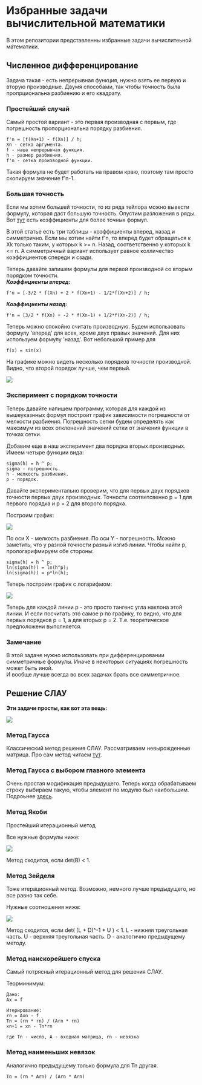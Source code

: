 # Избранные задачи вычислительной математики
В этом репозитории представленны избранные задачи вычислитеьной математики.

## Численное дифференцирование
Задача такая - есть непрерывная функция, нужно взять ее первую и вторую производные. Двумя способами, так чтобы точность была пропрциональна разбиению и его квадрату.

### Простейший случай
Самый простой вариант - это первая производная с первым, где погрешность пропорциональна порядку разбиения.
```
f'n = [f(Xn+1) - f(Xn)] / h;
Xn - сетка аргумента.
f - наша непрерывная функция.
h - размер разбиения.
f'n - сетка производной функции.
```
Такая формула не будет работать на правом краю, поэтому там просто скопируем значение f'n-1.

### Большая точность
Если мы хотим большей точности, то из ряда тейлора можно вывести формулу, которая даст большую точность.
Опустим разложения в ряды. Вот [тут](https://ru.m.wikipedia.org/wiki/%D0%9A%D0%BE%D1%8D%D1%84%D1%84%D0%B8%D1%86%D0%B8%D0%B5%D0%BD%D1%82%D1%8B_%D1%84%D0%BE%D1%80%D0%BC%D1%83%D0%BB_%D1%87%D0%B8%D1%81%D0%BB%D0%B5%D0%BD%D0%BD%D0%BE%D0%B3%D0%BE_%D0%B4%D0%B8%D1%84%D1%84%D0%B5%D1%80%D0%B5%D0%BD%D1%86%D0%B8%D1%80%D0%BE%D0%B2%D0%B0%D0%BD%D0%B8%D1%8F) есть коэффициенты для более точных формул.

В этой статье есть три таблицы - коэффициенты вперед, назад и симметрично.
Если мы хотим найти f'n, то вперед будет обращаться к Xk только таким, у которых k >= n. Назад, соответственно у которых k <= n. А симметричный вариант использует равное колличество коэффициентов спереди и сзади.

Теперь давайте запишем формулы для первой производной со вторым порядком точности.   
***Коэффициенты вперед:***
```
f'n = [-3/2 * f(Xn) + 2 * f(Xn+1) - 1/2*f(Xn+2)] / h;
```
***Коэффициенты назад:***
```
f'n = [3/2 * f(Xn) + -2 * f(Xn-1) + 1/2*f(Xn-2)] / h;
```
Теперь можно спокойно считать производную.
Будем использовать формулу 'вперед' для всех, кроме двух правых значений. Для них используем формулу 'назад'.
Вот небольшой пример для
```
f(x) = sin(x)
```
На графике можно видеть несколько порядков точности производной. Видно, что второй порядок лучше, чем первый.

![](https://github.com/timattt/Project-computational-math/blob/master/Images/DiffExample.png)

### Эксперимент с порядком точности
Теперь давайте напишем программу, которая для каждой из вышеуказнных формул построит график зависимости погрешности от мелкости разбиения.
Погрешность сетки будем определять как максимум из всех отклонений значений сетки от значения функции в точках сетки.

Добавим еще в наш эксперимент два порядка вторых производных.   
Имеем четыре функции вида:
```
sigma(h) = h ^ p;
sigma - погрешность.
h - мелкость разбиения.
p - порядок.
```
Давайте экспериментально проверим, что для первых двух порядков точности первых двух производных. Точности соответсвенно p = 1 для первого порядка и p = 2 для второго порядка.   

Построим график:

![](https://github.com/timattt/Project-computational-math/blob/master/Images/GraphDiffRaw.png)

По оси X - мелкость разбиения. По оси Y - погрешность.
Можно заметить, что у разной точности разный изгиб линии.
Чтобы найти p, прологарифмируем обе стороны:
```
sigma(h) = h ^ p;
ln(sigma(h)) = ln(h^p);
ln(sigma(h)) = p*ln(h);
```
Теперь построим график с логарифмом:

![](https://github.com/timattt/Project-computational-math/blob/master/Images/GraphDiff.png)

Теперь для каждой линии p - это просто тангенс угла наклона этой линии.
И если посчитать это самое p по графику, то видно, что для первых порядков p = 1, а для вторых p = 2. Т.е. теоретическое предположени выполняется.

### Замечание
В этой задаче нужно использовать при дифференцировании симметричные формулы. Иначе в некоторых ситуациях погрешность может быть иной.   
И вообще лучше всегда во всех задачах брать все симметричное.

## Решение СЛАУ

**Эти задачи просты, как вот эта вещь:**

![](https://kot.sh/sites/default/files/styles/large/public/articles-image/shutterstock_23420932.jpg?itok=tr-sHHkA)

### Метод Гаусса

Классический метод решения СЛАУ. Рассматриваем невырожденные матрица.
Про сам метод читаем [тут](https://ru.wikipedia.org/wiki/%D0%9C%D0%B5%D1%82%D0%BE%D0%B4_%D0%93%D0%B0%D1%83%D1%81%D1%81%D0%B0).

### Метод Гаусса с выбором главного элемента

Очень простая модификация предыдущего. Теперь когда обрабатываем строку выбираем такую, чтобы элемент по модулю был наибольшим.
Подроьнее [здесь](http://www.e-biblio.ru/book/bib/02_estestv_nauki/Vychislit_matematika/pr/docs/piece010.htm).

### Метод Якоби

Простейший итерационный метод

Все нужные формулы ниже:

![](https://github.com/timattt/Project-computational-math/blob/master/Images/JacobTeor.png)

Метод сходится, если det(B) < 1.

### Метод Зейделя

Тоже итерационный метод. Возможно, немного лучше предыдущего, но все равно так себе.

Нужные соотношения ниже:

![](https://github.com/timattt/Project-computational-math/blob/master/Images/ZeidelTeor.png)

Метод сходится, если det( (L + D)^-1 * U ) < 1. L - нижняя треугольная часть. U - верхняя треугольная часть. D - аналогично предыдущему методу. 

### Метод наискорейшего спуска

Самый потрясный итерационный метод для решения СЛАУ.

Теорминимум:

```
Дано:
Ax = f

Итерирование:
rn = Axn - f
Tn = (rn * rn) / (Arn * rn)
xn+1 = xn - Tn*rn

где Tn - число, A - входная матрица, rn - невязка
```

### Метод наименьших невязок

Аналогично предыдущему только формула для Tn другая.
```
Tn = (rn * Arn) / (Arn * Arn)
```

